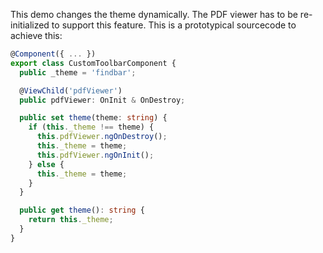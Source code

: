 This demo changes the theme dynamically. The PDF viewer has to be re-initialized to support this feature. This is a prototypical sourcecode to achieve this:

```typescript
@Component({ ... })
export class CustomToolbarComponent {
  public _theme = 'findbar';

  @ViewChild('pdfViewer')
  public pdfViewer: OnInit & OnDestroy;

  public set theme(theme: string) {
    if (this._theme !== theme) {
      this.pdfViewer.ngOnDestroy();
      this._theme = theme;
      this.pdfViewer.ngOnInit();
    } else {
      this._theme = theme;
    }
  }

  public get theme(): string {
    return this._theme;
  }
}
```
